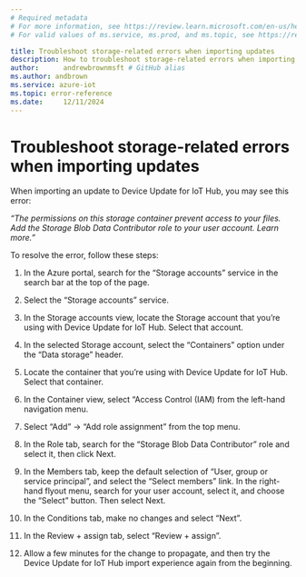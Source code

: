 ```yaml
---
# Required metadata
# For more information, see https://review.learn.microsoft.com/en-us/help/platform/learn-editor-add-metadata?branch=main
# For valid values of ms.service, ms.prod, and ms.topic, see https://review.learn.microsoft.com/en-us/help/platform/metadata-taxonomies?branch=main

title: Troubleshoot storage-related errors when importing updates
description: How to troubleshoot storage-related errors when importing updates
author:      andrewbrownmsft # GitHub alias
ms.author: andbrown
ms.service: azure-iot
ms.topic: error-reference
ms.date:     12/11/2024
---
```


# Troubleshoot storage-related errors when importing updates

When importing an update to Device Update for IoT Hub, you may see this error:

*“The permissions on this storage container prevent access to your files. Add the Storage Blob Data Contributor role to your user account. Learn more.”*

To resolve the error, follow these steps:

1. In the Azure portal, search for the “Storage accounts” service in the search bar at the top of the page.

1. Select the “Storage accounts” service.

1. In the Storage accounts view, locate the Storage account that you’re using with Device Update for IoT Hub. Select that account.

1. In the selected Storage account, select the “Containers” option under the “Data storage” header.

1. Locate the container that you’re using with Device Update for IoT Hub. Select that container.

1. In the Container view, select “Access Control (IAM) from the left-hand navigation menu.

1. Select “Add” -> “Add role assignment” from the top menu.

1. In the Role tab, search for the “Storage Blob Data Contributor” role and select it, then click Next.

1. In the Members tab, keep the default selection of “User, group or service principal”, and select the “Select members” link. In the right-hand flyout menu, search for your user account, select it, and choose the “Select” button. Then select Next.

1. In the Conditions tab, make no changes and select “Next”.

1. In the Review + assign tab, select “Review + assign”.

1. Allow a few minutes for the change to propagate, and then try the Device Update for IoT Hub import experience again from the beginning.

